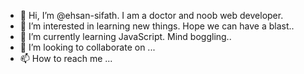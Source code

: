 - 👋 Hi, I’m @ehsan-sifath. I am a doctor and noob web developer.
- 👀 I’m interested in learning new things. Hope we can have a blast..
- 🌱 I’m currently learning JavaScript. Mind boggling..
- 💞️ I’m looking to collaborate on ...
- 📫 How to reach me ...

<!---
ehsan-sifath/ehsan-sifath is a ✨ special ✨ repository because its `README.md` (this file) appears on your GitHub profile.
You can click the Preview link to take a look at your changes.
--->
